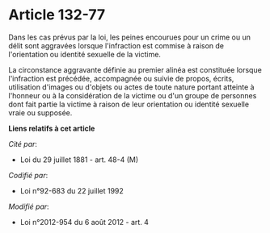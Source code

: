 # Article 132-77

Dans les cas prévus par la loi, les peines encourues pour un crime ou un délit sont aggravées lorsque l'infraction est
commise à raison de l'orientation ou identité sexuelle de la victime. 

La circonstance aggravante définie au premier alinéa est constituée lorsque l'infraction est précédée, accompagnée ou suivie
de propos, écrits, utilisation d'images ou d'objets ou actes de toute nature portant atteinte à l'honneur ou à la
considération de la victime ou d'un groupe de personnes dont fait partie la victime à raison de leur orientation ou identité
sexuelle vraie ou supposée.

**Liens relatifs à cet article**

_Cité par_:

  - Loi du 29 juillet 1881 - art. 48-4 (M)

_Codifié par_:

  - Loi n°92-683 du 22 juillet 1992

_Modifié par_:

  - Loi n°2012-954 du 6 août 2012 - art. 4
